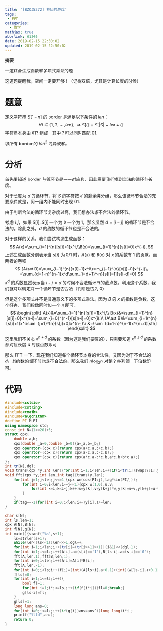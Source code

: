 ```yaml
---
title: '[BZOJ5372] 神仙的游戏'
tags:
 - FFT
categories:
  - 数学
mathjax: true
abbrlink: 61248
date: 2019-02-15 22:50:02
updated: 2019-02-15 22:50:02
---
```



**摘要**

一道综合生成函数和多项式乘法的题

这道题提醒我，空间一定要开够！（记得双倍，尤其是计算长度的时候）


<!--more-->

# 题意

定义字符串 $S[1\cdots n]$ 的 border 是满足以下条件的 $len$：
$$
\forall i\in\{1,2,\cdots,len\},\Rightarrow S[i]=S[|S|-len+i].
$$
字符串本身由 01? 组成，其中？可以同时匹配 01.

求所有 border 的 $len^2$ 的异或和。

# 分析

首先要知道 border 与循环节是一一对应的，因此需要我们找到合法的循环节长度。

对于长度为 $d$ 的循环节，将 $S$ 的字符按 $d$ 的剩余类分组，那么该循环节合法的充要条件就是，同一组内不能同时出现 01.

由于判断合法的循环节复杂度过高，我们想办法求不合法的循环节。

考虑 $i,j$，如果 $S[i],S[j]$ 一个为 0 一个为 1，那么显然 $d=|i-j|$ 的循环节是不合法的。除此之外，$d$ 的约数的循环节也是不合法的。

对于这样的关系，我们尝试构造生成函数：
$$
A(x)=\sum_{i=1}^{n}[s[i]=1]x^i,\\B(x)=\sum_{i=1}^{n}[s[i]=0]x^{-i}.
$$
上述生成函数分别表示当 $s[i]$ 为 $0/1$ 时，$A(x)$ 和 $B(x)$ 对 $x$ 的系数有 1 的贡献。而两者的卷积
$$
(A\ast B)=\sum_{i=1}^{n}[s[i]=1]x^i\sum_{j=1}^{n}[s[j]=0]x^{-j}\\
=\sum_{d=1-n}^{n-1}x^d\sum_{i=d+1}^{n}[s[i]=1][s[i-d]=0]
$$
$x^d$ 的系数显然表示当 $i-j=d$ 的时候不合法循环节的截点数。利用这个系数，我们就可以确定每一个循环节是否合法（判断是否为 0）

但是这个多项式并不是普通意义下的多项式乘法。因为 $B$ 的 $x$ 的指数是负数。这个好办，我们指数同时加一个 $n$ 即可。
$$
\begin{split}
A(x)&=\sum_{i=1}^{n}[s[i]=1]x^i,\\
B(x)&=\sum_{i=1}^{n}[s[i]=0]x^{n-i}=\sum_{i=0}^{n-1}[s[n-i]=0]x^{i}.\\
(A\ast B)&=\sum_{i=1}^{n}[s[i]=1]x^i\sum_{j=1}^{n}[s[j]=0]x^{n-j}\\
&=\sum_{d=1-n}^{n-1}x^{n+d}[sth]
\end{split}
$$


这里我们不关心 $x^{n+d}$ 的系数（因为这是我们要算的），只需要知道 $x^{n\pm d}$ 的系数都对应长度 $d$ 的截点数即可

那么 FFT 一下，现在我们知道每个循环节本身的合法性，又因为对于不合法的 $d$，其约数的循环节也是不合法的，那么我们 $n\log_2n$ 对整个序列筛一下倍数即可。

# 代码

```cpp
#include<cstdio>
#include<cstring>
#include<cmath>
#include<algorithm>
#define PI M_PI
using namespace std;
const int N=(1<<20)+5;
struct cpx{
	double a,b;
	cpx(double _a=0,double _b=0){a=_a,b=_b;}
	cpx operator+(cpx c){return cpx(a+c.a,b+c.b);}
	cpx operator-(cpx c){return cpx(a-c.a,b-c.b);}
	cpx operator*(cpx c){return cpx(a*c.a-b*c.b,a*c.b+b*c.a);}
};
int tr[N],dgl;
void trans(cpx *y,int len){for(int i=1;i<len;i++)if(i<tr[i])swap(y[i],y[tr[i]]);}
void fft(cpx *y,int len,int tag){trans(y,len);
	for(int j=1;j<len;j<<=1){cpx wn(cos(PI/j),tag*sin(PI/j));
		for(int i=0;i<len;i+=j<<1){cpx w(1,0),u,v;
			for(int k=i;k<i+j;k++)u=y[k],v=y[k+j]*w,y[k]=u+v,y[k+j]=u-v,w=w*wn;
		}
	}
	if(tag==-1)for(int i=0;i<len;i++)y[i].a/=len;
}

char s[N];
int ls,len=1;
cpx A[N],B[N];
int f[N],g[N];
int main(){scanf("%s",s+1);
	ls=strlen(s+1);
	while(len<(ls<<1))len<<=1,dgl++;
	for(int i=1;i<len;i++)tr[i]=(tr[i>>1]>>1)|(i&1)<<(dgl-1);
	for(int i=1;i<=ls;i++)A[i].a=(s[i]=='1'),B[ls-i].a=(s[i]=='0');
	fft(A,len,1),fft(B,len,1);
	for(int i=0;i<len;i++)A[i]=A[i]*B[i];
	fft(A,len,-1);
	for(int i=0;i<ls;i++)f[i]=(int)(A[ls+i].a+0.1)+(int)(A[ls-i].a+0.1);
	f[ls]=0;
	for(int i=1;i<=ls;i++){
		bool fl=1;
		for(int j=1;i*j<=ls;j++)if(f[i*j]){fl=0;break;}
		g[ls-i]=fl;
	}
	g[ls]=1;
	long long ans=0;
	for(int i=0;i<=ls;i++)if(g[i])ans=ans^((long long)i*i);
	printf("%lld",ans);
	return 0;
}

```

